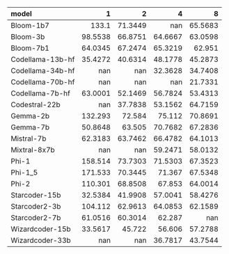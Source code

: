 | model            |        1 |        2 |        4 |        8 |
|:-----------------|---------:|---------:|---------:|---------:|
| Bloom-1b7        | 133.1    |  71.3449 | nan      |  65.5683 |
| Bloom-3b         |  98.5538 |  66.8751 |  64.6667 |  63.0598 |
| Bloom-7b1        |  64.0345 |  67.2474 |  65.3219 |  62.951  |
| Codellama-13b-hf |  35.4272 |  40.6314 |  48.1778 |  45.2873 |
| Codellama-34b-hf | nan      | nan      |  32.3628 |  34.7408 |
| Codellama-70b-hf | nan      | nan      | nan      |  21.7331 |
| Codellama-7b-hf  |  63.0001 |  52.1469 |  56.7824 |  53.4313 |
| Codestral-22b    | nan      |  37.7838 |  53.1562 |  64.7159 |
| Gemma-2b         | 132.293  |  72.584  |  75.112  |  70.8691 |
| Gemma-7b         |  50.8648 |  63.505  |  70.7682 |  67.2836 |
| Mistral-7b       |  62.3183 |  63.7462 |  66.4782 |  64.1013 |
| Mixtral-8x7b     | nan      | nan      |  59.2471 |  58.0132 |
| Phi-1            | 158.514  |  73.7303 |  71.5303 |  67.3523 |
| Phi-1_5          | 171.533  |  70.3445 |  71.367  |  67.5348 |
| Phi-2            | 110.301  |  68.8508 |  67.853  |  64.0014 |
| Starcoder-15b    |  32.5384 |  41.9908 |  57.0041 |  58.4276 |
| Starcoder2-3b    | 104.112  |  62.9613 |  64.0853 |  62.1589 |
| Starcoder2-7b    |  61.0516 |  60.3014 |  62.287  | nan      |
| Wizardcoder-15b  |  33.5617 |  45.722  |  56.606  |  57.2788 |
| Wizardcoder-33b  | nan      | nan      |  36.7817 |  43.7544 |